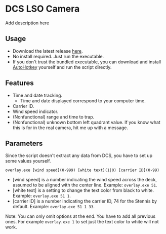 # DCS LSO Camera
Add description here

## Usage
- Download the latest release [here](https://github.com/Cephel/DCS-LSO-Camera/releases/latest).
- No install required. Just run the executable.
- If you don't trust the bundled executable, you can download and install [AutoHotkey](https://autohotkey.com/) yourself and run the script directly.

## Features
- Time and date tracking.
	- Time and date displayed correspond to your computer time.
- Carrier ID.
- Wind speed indicator.
- (Nonfunctional) range and time to trap.
- (Nonfunctional) unknown bottom left quadrant value. If you know what this is for in the real camera, hit me up with a message.

## Parameters
Since the script doesn't extract any data from DCS, you have to set up some values yourself.
```
overlay.exe [wind speed](0-999) [white text](1|0) [carrier ID](0-99)
```
- [wind speed] is a number indicating the wind speed across the deck, assumed to be aligned with the center line. Example: `overlay.exe 51`.
- [white text] is a setting to change the text color from black to white. Example: `overlay.exe 51 1`.
- [carrier ID] is a number indicating the carrier ID, 74 for the Stennis by default. Example: `overlay.exe 51 1 33`.

Note: You can only omit options at the end. You have to add all previous ones. For example `overlay.exe 1` to set just the text color to white will not work.